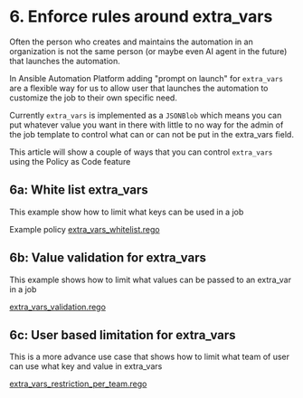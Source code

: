 # 6. Enforce rules around extra_vars

Often the person who creates and maintains the automation in an organization is not the same person (or maybe even AI agent in the future) that launches the automation.

In Ansible Automation Platform adding "prompt on launch" for `extra_vars` are a flexible way for us to allow user that launches the automation to customize the job to their own specific need.

Currently `extra_vars` is implemented as a `JSONBlob` which means you can put whatever value you want in there with little to no way for the admin of the job template to control what can or can not be put in the extra_vars field.

This article will show a couple of ways that you can control `extra_vars` using the Policy as Code feature

## 6a: White list extra_vars

This example show how to limit what keys can be used in a job

Example policy [extra_vars_whitelist.rego](aap_policy_examples/extra_vars_whitelist.rego)


## 6b: Value validation for extra_vars

This example shows how to limit what values can be passed to an extra_var in a job

[extra_vars_validation.rego](aap_policy_examples/extra_vars_validation.rego)

## 6c: User based limitation for extra_vars

This is a more advance use case that shows how to limit what team of user can use what key and value in extra_vars

[extra_vars_restriction_per_team.rego](aap_policy_examples/extra_vars_restriction_per_team.rego)
